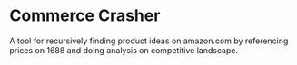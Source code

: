# Commerce Crasher

A tool for recursively finding product ideas on amazon.com by referencing prices on 1688 and doing analysis on competitive landscape.
